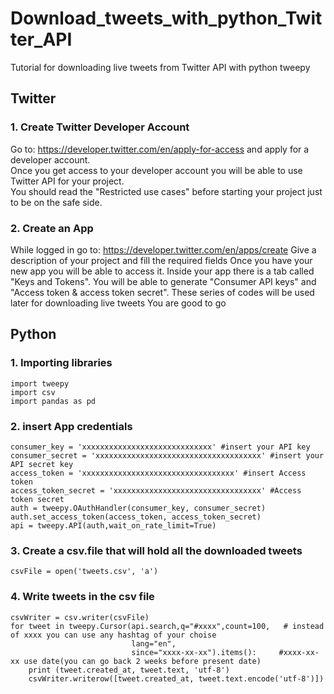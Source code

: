 # Download_tweets_with_python_Twitter_API
Tutorial for downloading live tweets from Twitter API with python tweepy<br/>
## Twitter  
### 1. Create Twitter Developer Account  
Go to: https://developer.twitter.com/en/apply-for-access and apply for a developer account.  
Once you get access to your developer account you will be able to use Twitter API for your project.  
You should read the "Restricted use cases" before starting your project just to be on the safe side.  
### 2. Create an App  
While logged in go to: https://developer.twitter.com/en/apps/create
Give a description of your project and fill the required fields
Once you have your new app you will be able to access it. Inside your app there is a tab called "Keys and Tokens".
You will be able to generate "Consumer API keys" and "Access token & access token secret". These series of codes will be used later for downloading live tweets
You are good to go
## Python
### 1. Importing libraries
```
import tweepy
import csv
import pandas as pd
```
### 2. insert App credentials
```
consumer_key = 'xxxxxxxxxxxxxxxxxxxxxxxxxxxxx' #insert your API key
consumer_secret = 'xxxxxxxxxxxxxxxxxxxxxxxxxxxxxxxxxxxxx' #insert your API secret key
access_token = 'xxxxxxxxxxxxxxxxxxxxxxxxxxxxxxxxxx' #insert Access token
access_token_secret = 'xxxxxxxxxxxxxxxxxxxxxxxxxxxxxxxxx' #Access token secret
auth = tweepy.OAuthHandler(consumer_key, consumer_secret)
auth.set_access_token(access_token, access_token_secret)
api = tweepy.API(auth,wait_on_rate_limit=True)
```
### 3. Create a csv.file that will hold all the downloaded tweets
```
csvFile = open('tweets.csv', 'a')
```
### 4. Write tweets in the csv file
```
csvWriter = csv.writer(csvFile)
for tweet in tweepy.Cursor(api.search,q="#xxxx",count=100,   # instead of xxxx you can use any hashtag of your choise
                           lang="en",
                           since="xxxx-xx-xx").items():     #xxxx-xx-xx use date(you can go back 2 weeks before present date)
    print (tweet.created_at, tweet.text, 'utf-8')
    csvWriter.writerow([tweet.created_at, tweet.text.encode('utf-8')])
```
   
